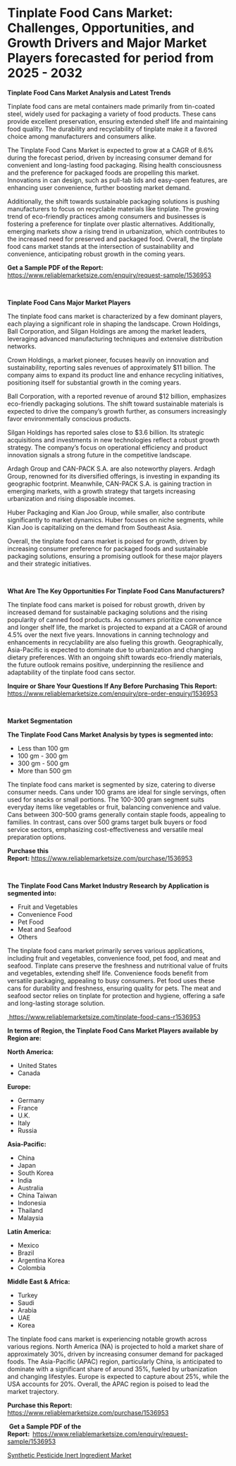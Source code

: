 <p><h1>Tinplate Food Cans Market: Challenges, Opportunities, and Growth Drivers and Major Market Players forecasted for period from 2025 - 2032</h1></p><p><strong>Tinplate Food Cans Market Analysis and Latest Trends</strong></p>
<p><p>Tinplate food cans are metal containers made primarily from tin-coated steel, widely used for packaging a variety of food products. These cans provide excellent preservation, ensuring extended shelf life and maintaining food quality. The durability and recyclability of tinplate make it a favored choice among manufacturers and consumers alike.</p><p>The Tinplate Food Cans Market is expected to grow at a CAGR of 8.6% during the forecast period, driven by increasing consumer demand for convenient and long-lasting food packaging. Rising health consciousness and the preference for packaged foods are propelling this market. Innovations in can design, such as pull-tab lids and easy-open features, are enhancing user convenience, further boosting market demand.</p><p>Additionally, the shift towards sustainable packaging solutions is pushing manufacturers to focus on recyclable materials like tinplate. The growing trend of eco-friendly practices among consumers and businesses is fostering a preference for tinplate over plastic alternatives. Additionally, emerging markets show a rising trend in urbanization, which contributes to the increased need for preserved and packaged food. Overall, the tinplate food cans market stands at the intersection of sustainability and convenience, anticipating robust growth in the coming years.</p></p>
<p><strong>Get a Sample PDF of the Report:&nbsp;</strong> <a href="https://www.reliablemarketsize.com/enquiry/request-sample/1536953?utm_campaign=2945&utm_medium=2&utm_source=Github&utm_content=ia&utm_term=03042025&utm_id=tinplate-food-cans">https://www.reliablemarketsize.com/enquiry/request-sample/1536953</a></p>
<p>&nbsp;</p>
<p><strong>Tinplate Food Cans Major Market Players</strong></p>
<p><p>The tinplate food cans market is characterized by a few dominant players, each playing a significant role in shaping the landscape. Crown Holdings, Ball Corporation, and Silgan Holdings are among the market leaders, leveraging advanced manufacturing techniques and extensive distribution networks. </p><p>Crown Holdings, a market pioneer, focuses heavily on innovation and sustainability, reporting sales revenues of approximately $11 billion. The company aims to expand its product line and enhance recycling initiatives, positioning itself for substantial growth in the coming years. </p><p>Ball Corporation, with a reported revenue of around $12 billion, emphasizes eco-friendly packaging solutions. The shift toward sustainable materials is expected to drive the company’s growth further, as consumers increasingly favor environmentally conscious products.</p><p>Silgan Holdings has reported sales close to $3.6 billion. Its strategic acquisitions and investments in new technologies reflect a robust growth strategy. The company’s focus on operational efficiency and product innovation signals a strong future in the competitive landscape.</p><p>Ardagh Group and CAN-PACK S.A. are also noteworthy players. Ardagh Group, renowned for its diversified offerings, is investing in expanding its geographic footprint. Meanwhile, CAN-PACK S.A. is gaining traction in emerging markets, with a growth strategy that targets increasing urbanization and rising disposable incomes.</p><p>Huber Packaging and Kian Joo Group, while smaller, also contribute significantly to market dynamics. Huber focuses on niche segments, while Kian Joo is capitalizing on the demand from Southeast Asia.</p><p>Overall, the tinplate food cans market is poised for growth, driven by increasing consumer preference for packaged foods and sustainable packaging solutions, ensuring a promising outlook for these major players and their strategic initiatives.</p></p>
<p>&nbsp;</p>
<p><strong>What Are The Key Opportunities For Tinplate Food Cans Manufacturers?</strong></p>
<p><p>The tinplate food cans market is poised for robust growth, driven by increased demand for sustainable packaging solutions and the rising popularity of canned food products. As consumers prioritize convenience and longer shelf life, the market is projected to expand at a CAGR of around 4.5% over the next five years. Innovations in canning technology and enhancements in recyclability are also fueling this growth. Geographically, Asia-Pacific is expected to dominate due to urbanization and changing dietary preferences. With an ongoing shift towards eco-friendly materials, the future outlook remains positive, underpinning the resilience and adaptability of the tinplate food cans sector.</p></p>
<p><strong>Inquire or Share Your Questions If Any Before Purchasing This Report:</strong> <a href="https://www.reliablemarketsize.com/enquiry/pre-order-enquiry/1536953?utm_campaign=2945&utm_medium=2&utm_source=Github&utm_content=ia&utm_term=03042025&utm_id=tinplate-food-cans">https://www.reliablemarketsize.com/enquiry/pre-order-enquiry/1536953</a></p>
<p>&nbsp;</p>
<p><strong>Market Segmentation</strong></p>
<p><strong>The Tinplate Food Cans Market Analysis by types is segmented into:</strong></p>
<p><ul><li>Less than 100 gm</li><li>100 gm - 300 gm</li><li>300 gm - 500 gm</li><li>More than 500 gm</li></ul></p>
<p><p>The tinplate food cans market is segmented by size, catering to diverse consumer needs. Cans under 100 grams are ideal for single servings, often used for snacks or small portions. The 100-300 gram segment suits everyday items like vegetables or fruit, balancing convenience and value. Cans between 300-500 grams generally contain staple foods, appealing to families. In contrast, cans over 500 grams target bulk buyers or food service sectors, emphasizing cost-effectiveness and versatile meal preparation options.</p></p>
<p><strong>Purchase this Report:&nbsp;</strong><a href="https://www.reliablemarketsize.com/purchase/1536953?utm_campaign=2945&utm_medium=2&utm_source=Github&utm_content=ia&utm_term=03042025&utm_id=tinplate-food-cans">https://www.reliablemarketsize.com/purchase/1536953</a></p>
<p>&nbsp;</p>
<p><strong>The Tinplate Food Cans Market Industry Research by Application is segmented into:</strong></p>
<p><ul><li>Fruit and Vegetables</li><li>Convenience Food</li><li>Pet Food</li><li>Meat and Seafood</li><li>Others</li></ul></p>
<p><p>The tinplate food cans market primarily serves various applications, including fruit and vegetables, convenience food, pet food, and meat and seafood. Tinplate cans preserve the freshness and nutritional value of fruits and vegetables, extending shelf life. Convenience foods benefit from versatile packaging, appealing to busy consumers. Pet food uses these cans for durability and freshness, ensuring quality for pets. The meat and seafood sector relies on tinplate for protection and hygiene, offering a safe and long-lasting storage solution.</p></p>
<p><a href="https://www.reliablemarketsize.com/tinplate-food-cans-r1536953?utm_campaign=2945&utm_medium=2&utm_source=Github&utm_content=ia&utm_term=03042025&utm_id=tinplate-food-cans">&nbsp;https://www.reliablemarketsize.com/tinplate-food-cans-r1536953</a></p>
<p><strong>In terms of Region, the Tinplate Food Cans Market Players available by Region are:</strong></p>
<p>
    <p> <strong> North America: </strong>
        <ul>
            <li>United States</li>
            <li>Canada</li>
        </ul>
        </p> 
    <p> <strong> Europe: </strong>
        <ul>
            <li>Germany</li>
            <li>France</li>
            <li>U.K.</li>
            <li>Italy</li>
            <li>Russia</li>
        </ul>
        </p> 
    <p> <strong> Asia-Pacific: </strong>
        <ul>
            <li>China</li>
            <li>Japan</li>
            <li>South Korea</li>
            <li>India</li>
            <li>Australia</li>
            <li>China Taiwan</li>
            <li>Indonesia</li>
            <li>Thailand</li>
            <li>Malaysia</li>
        </ul>
        </p> 
    <p> <strong> Latin America: </strong>
        <ul>
            <li>Mexico</li>
            <li>Brazil</li>
            <li>Argentina Korea</li>
            <li>Colombia</li>
        </ul>
        </p> 
    <p> <strong> Middle East & Africa: </strong>
        <ul>
            <li>Turkey</li>
            <li>Saudi</li>
            <li>Arabia</li>
            <li>UAE</li>
            <li>Korea</li>
        </ul>
    </p>
    </p>
<p><p>The tinplate food cans market is experiencing notable growth across various regions. North America (NA) is projected to hold a market share of approximately 30%, driven by increasing consumer demand for packaged foods. The Asia-Pacific (APAC) region, particularly China, is anticipated to dominate with a significant share of around 35%, fueled by urbanization and changing lifestyles. Europe is expected to capture about 25%, while the USA accounts for 20%. Overall, the APAC region is poised to lead the market trajectory.</p></p>
<p><strong>Purchase this Report: </strong><a href="https://www.reliablemarketsize.com/purchase/1536953?utm_campaign=2945&utm_medium=2&utm_source=Github&utm_content=ia&utm_term=03042025&utm_id=tinplate-food-cans">https://www.reliablemarketsize.com/purchase/1536953</a></p>
<p>&nbsp;<strong>Get a Sample PDF of the Report:&nbsp;&nbsp;</strong><a href="https://www.reliablemarketsize.com/enquiry/request-sample/1536953?utm_campaign=2945&utm_medium=2&utm_source=Github&utm_content=ia&utm_term=03042025&utm_id=tinplate-food-cans">https://www.reliablemarketsize.com/enquiry/request-sample/1536953</a></p>
<p><strong></strong></p>
<p><p><a href="https://github.com/saaindosya/Market-Research-Report-List-1/blob/main/synthetic-pesticide-inert-ingredient-market.md?utm_campaign=2945&utm_medium=2&utm_source=Github&utm_content=ia&utm_term=03042025&utm_id=tinplate-food-cans">Synthetic Pesticide Inert Ingredient Market</a></p></p>